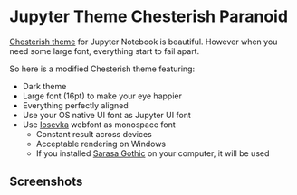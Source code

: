 # Jupyter Theme Chesterish Paranoid

[Chesterish theme](https://github.com/dunovank/jupyter-themes/blob/master/jupyterthemes/styles/chesterish.less) for Jupyter Notebook is beautiful. However when you need some large font, everything start to fail apart.

So here is a modified Chesterish theme featuring:

* Dark theme
* Large font (16pt) to make your eye happier
* Everything perfectly aligned
* Use your OS native UI font as Jupyter UI font
* Use [Iosevka](https://github.com/be5invis/Iosevka) webfont as monospace font
  * Constant result across devices
  * Acceptable rendering on Windows
  * If you installed [Sarasa Gothic](https://github.com/be5invis/Sarasa-Gothic) on your computer, it will be used

## Screenshots


